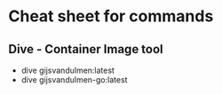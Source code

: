 # Cheat sheet for commands

## Dive - Container Image tool

- dive gijsvandulmen:latest
- dive gijsvandulmen-go:latest

